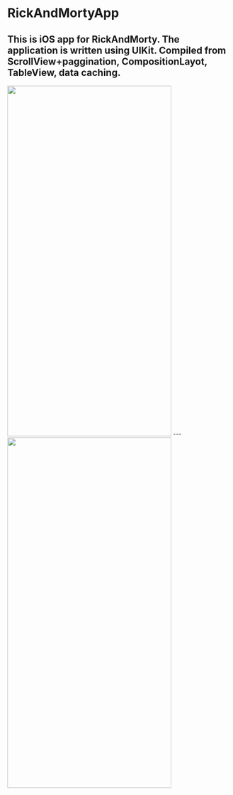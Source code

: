 # RickAndMortyApp
This is iOS app for RickAndMorty. The application is written using UIKit. Compiled from ScrollView+paggination, CompositionLayot, TableView, data caching.
---
<img src="https://user-images.githubusercontent.com/103141352/233599493-f58ca0a0-cfa9-4485-bb51-b5adcfd990e1.png" width="370" height="790">
---
<img src="https://user-images.githubusercontent.com/103141352/233599521-132180b0-63cb-44c0-8270-062eb3f77a19.png" width="370" height="790">

